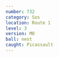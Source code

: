 ```yaml
---
number: 732
category: Sos
location: Route 1
level: 3
version: MO
ball: nest
caught: Picassault
---
```

